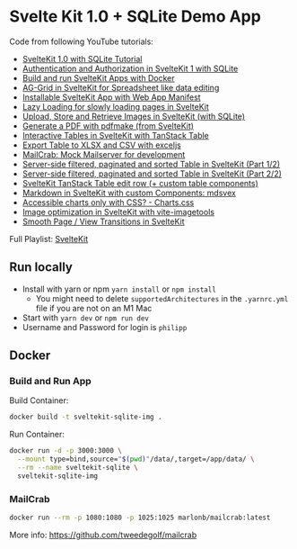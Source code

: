 # Svelte Kit 1.0 + SQLite Demo App

Code from following YouTube tutorials: 
  - [SvelteKit 1.0 with SQLite Tutorial](https://youtu.be/iO4VUbQ6ua4)
  - [Authentication and Authorization in SvelteKit 1 with SQLite](https://youtu.be/XRa-b5E7x8w)
  - [Build and run SvelteKit Apps with Docker](https://youtu.be/LwzoWuHjOWk)
  - [AG-Grid in SvelteKit for Spreadsheet like data editing](https://youtu.be/VfFKEiMAloc)
  - [Installable SvelteKit App with Web App Manifest](https://youtu.be/ywXXOvfKoYg)
  - [Lazy Loading for slowly loading pages in SvelteKit](https://youtu.be/7Kl4sKez1bs)
  - [Upload, Store and Retrieve Images in SvelteKit (with SQLite)](https://youtu.be/OLg6RwESnSo)
  - [Generate a PDF with pdfmake (from SvelteKit)](https://youtu.be/gS1wlOdRLAk)
  - [Interactive Tables in SvelteKit with TanStack Table](https://youtu.be/-Zuo3UWjjI8)
  - [Export Table to XLSX and CSV with exceljs](https://youtu.be/xzdgUm2Ccbk)
  - [MailCrab: Mock Mailserver for development](https://youtu.be/w-aitQBsINc)
  - [Server-side filtered, paginated and sorted Table in SvelteKit (Part 1/2)](https://youtu.be/pjV3rCBBT_Q)
  - [Server-side filtered, paginated and sorted Table in SvelteKit (Part 2/2)](https://youtu.be/VgCU0cVWgJE)
  - [SvelteKit TanStack Table edit row (+ custom table components)](https://youtu.be/D_xoOSYzJ7U)
  - [Markdown in SvelteKit with custom Components: mdsvex](https://youtu.be/VJFkyGd0FEA)
  - [Accessible charts only with CSS? - Charts.css](https://youtu.be/W7P0nE709jg)
  - [Image optimization in SvelteKit with vite-imagetools](https://youtu.be/285vSLe9LQ8)
  - [Smooth Page / View Transitions in SvelteKit](https://youtu.be/whNdqjrVFsg)


Full Playlist: [SvelteKit](https://www.youtube.com/playlist?list=PLIyDDWd5rhaYwAiXQyonufcZgc_xOMtId)

## Run locally

- Install with yarn or npm `yarn install` or `npm install`
  - You might need to delete `supportedArchitectures` in the `.yarnrc.yml` file if you are not on an M1 Mac
- Start with `yarn dev` or `npm run dev`
- Username and Password for login is `philipp`

## Docker

### Build and Run App

Build Container:

```sh
docker build -t sveltekit-sqlite-img .
```

Run Container:

```sh
docker run -d -p 3000:3000 \
  --mount type=bind,source="$(pwd)"/data/,target=/app/data/ \
  --rm --name sveltekit-sqlite \
  sveltekit-sqlite-img
```

### MailCrab

```sh
docker run --rm -p 1080:1080 -p 1025:1025 marlonb/mailcrab:latest
```

More info: https://github.com/tweedegolf/mailcrab
